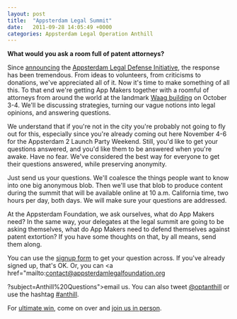 ```yaml
---
layout: post
title:  "Appsterdam Legal Summit"
date:   2011-09-28 14:05:49 +0000
categories: Appsterdam Legal Operation Anthill
---
```



<strong>What would you ask a room full of patent attorneys?</strong>



Since <a href="http://mur.mu.rs/?p=303">announcing</a> the <a href="http://appsterdamlegalfoundation.org/">Appsterdam Legal Defense Initiative</a>, the response has been tremendous. From ideas to volunteers, from criticisms to donations, we've appreciated all of it. Now it's time to make something of all this. To that end we're getting App Makers together with a roomful of attorneys from around the world at the landmark <a href="http://maps.google.nl/maps/place?q=waag+society&hl=nl&cid=5205723124442270295">Waag building<a> on October 3-4. We'll be discussing strategies, turning our vague notions into legal opinions, and answering questions. 



We understand that if you're not in the city you're probably not going to fly out for this, especially since you're already coming out here November 4-6 for the Appsterdam 2 Launch Party Weekend. Still, you'd like to get your questions answered, and you'd like them to be answered when you're awake. Have no fear. We've considered the best way for everyone to get their questions answered, while preserving anonymity. 



Just send us your questions. We'll coalesce the things people want to know into one big anonymous blob. Then we'll use that blob to produce content during the summit that will be available online at 10 a.m. California time, two hours per day, both days. We will make sure your questions are addressed. 



At the Appsterdam Foundation, we ask ourselves, what do App Makers need? In the same way, your delegates at the legal summit are going to be asking themselves, what do App Makers need to defend themselves against patent extortion? If you have some thoughts on that, by all means, send them along.



You can use the <a href="http://appsterdamlegalfoundation.org/signup">signup form</a> to get your question across. If you've already signed up, that's OK. Or, you can <a href="mailto:contact@appsterdamlegalfoundation.org

?subject=Anthill%20Questions">email us</a>. You can also tweet <a href="http://twitter.com/#!/optanthill">@optanthill</a> or use the hashtag <a href="http://twitter.com/#!/search/%23anthill">#anthill</a><strong></strong>.



For <a href="http://media.photobucket.com/image/ultimate%20win/s_k_p/hellokittychainsaw.jpg">ultimate win</a>, come on over and <a href="http://www.meetup.com/Appsterdam/events/33345872/">join us in person</a>.


